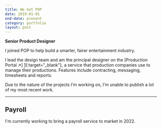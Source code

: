 ```yaml
---
title: We Got POP
date: 2019-01-01
end-date: present
category: portfolio
layout: post
---
```


**Senior Product Designer**

I joined POP to help build a smarter, fairer entertainment industry. 

I lead the design team and am the principal designer on the [Production Portal ↗] [1]{:target="_blank"}, a service that production companies use to manage their productions. Features include contracting, messaging, timesheets and reports.

Due to the nature of the projects I'm working on, I'm unable to publish a lot of my most recent work.


___

## Payroll

I'm currently working to bring a payroll service to market in 2022.


[1]: https://www.wegotpop.com/pages/uk/production/